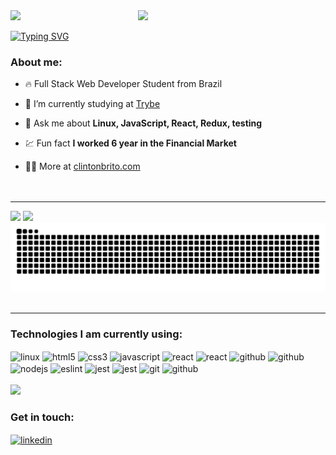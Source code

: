 
<img align="right" width="300rem" src="https://raw.githubusercontent.com/gist/clintonbrito/fa0e426dcc36f490cdca46460220ba6b/raw/14da0042ce5470fa181216e5248af933376bacc7/githubcard.svg">

<div>
<img src="https://user-images.githubusercontent.com/105871036/229656979-a98da0e7-f07a-4f4f-b06b-9c023b066859.gif"><br>
</div>

[![Typing SVG](https://readme-typing-svg.demolab.com?font=Fira+Code&size=12&pause=1000&width=435&lines=Hello+there!+👋)](https://git.io/typing-svg)
<br>

### About me:
- 🔥 Full Stack Web Developer Student from Brazil

- 🔭 I’m currently studying at [Trybe](https://github.com/Tryber)

- 💬 Ask me about **Linux, JavaScript, React, Redux, testing**

- 💹 Fun fact **I worked 6 year in the Financial Market**

- 👨‍💻 More at [clintonbrito.com](https://clintonbrito.com)
<br><br><br>

---

<div style="display: inline_block">
    <img height="180em" src="https://github-readme-stats.vercel.app/api?username=clintonbrito&show_icons=true&theme=dracula">
    <img height="180em" src="https://github-readme-stats.vercel.app/api/top-langs/?username=clintonbrito&layout=compact&theme=dracula">
</div>

<img src="https://raw.githubusercontent.com/clintonbrito/clintonbrito/82d2da5bcd7df8d4efd3b9d7efd30b025c8a075d/github-contribution-grid-snake.svg">
<img scr="https://github.com/clintonbrito/clintonbrito/blob/output/github-contribution-grid-snake-dark.svg">

---

### Technologies I am currently using:
<div style="display: inline_block">
    <img align="center" alt="linux" height="25" src="https://img.shields.io/badge/-Linux-05122A?style=flat&logo=linux" />
    <img align="center" alt="html5" height="25" src="https://img.shields.io/badge/-HTML5-05122A?style=flat&logo=html5" />
    <img align="center" alt="css3" height="25" src="https://img.shields.io/badge/-CSS3-05122A?style=flat&logo=css3" />
    <img align="center" alt="javascript" height="25" src="https://img.shields.io/badge/-JavaScript-05122A?style=flat&logo=javascript" />
    <img align="center" alt="react" height="25" src="https://img.shields.io/badge/-React-05122A?style=flat&logo=react" />
    <img align="center" alt="react" height="25" src="https://img.shields.io/badge/-Redux-05122A?style=flat&logo=redux" />
    <img align="center" alt="github" height="25" src="https://img.shields.io/badge/-Docker-05122A?style=flat&logo=docker" />
    <img align="center" alt="github" height="25" src="https://img.shields.io/badge/-MySQL-05122A?style=flat&logo=mysql" />
    <img align="center" alt="nodejs" height="25" src="https://img.shields.io/badge/-Node.JS-05122A?style=flat&logo=node.js" />
    <img align="center" alt="eslint" height="25" src="https://img.shields.io/badge/-ESLint-05122A?style=flat&logo=eslint" />
    <img align="center" alt="jest" height="25" src="https://img.shields.io/badge/-Jest-05122A?style=flat&logo=jest" />
    <img align="center" alt="jest" height="25" src="https://img.shields.io/badge/-React%20Testing%20Library-05122A?style=flat&logo=rtl" />
    <img align="center" alt="git" height="25" src="https://img.shields.io/badge/-Git-05122A?style=flat&logo=git" />
    <img align="center" alt="github" height="25" src="https://img.shields.io/badge/-GitHub-05122A?style=flat&logo=github" />
</div>

<!-- <div style="display: inline_block">
    <img align="center" alt="html5" src="https://img.shields.io/badge/HTML5-E34F26.svg?style=for-the-badge&logo=HTML5&logoColor=white" />
    <img align="center" alt="css3" src="https://img.shields.io/badge/css3-%231572B6.svg?style=for-the-badge&logo=css3&logoColor=white" />
    <img align="center" alt="javascript" src="https://img.shields.io/badge/JavaScript-F7DF1E.svg?style=for-the-badge&logo=JavaScript&logoColor=black" />
    <img align="center" alt="linux" src="https://img.shields.io/badge/Linux-FCC624?style=for-the-badge&logo=linux&logoColor=black" />
    <img align="center" alt="react" src="https://img.shields.io/badge/react-%2320232a.svg?style=for-the-badge&logo=react&logoColor=%2361DAFB" />
    <img align="center" alt="nodejs" src="https://img.shields.io/badge/node.js-6DA55F?style=for-the-badge&logo=node.js&logoColor=white" />
    <img align="center" alt="eslint" src="https://img.shields.io/badge/ESLint-4B3263?style=for-the-badge&logo=eslint&logoColor=white" />
    <img align="center" alt="cypress" src="https://img.shields.io/badge/-cypress-%23E5E5E5?style=for-the-badge&logo=cypress&logoColor=058a5e" />
    <img align="center" alt="jest" src="https://img.shields.io/badge/-jest-%23C21325?style=for-the-badge&logo=jest&logoColor=white" />
    <img align="center" alt="git" src="https://img.shields.io/badge/git-%23F05033.svg?style=for-the-badge&logo=git&logoColor=white" />
    <img align="center" alt="github" src="https://img.shields.io/badge/github-%23121011.svg?style=for-the-badge&logo=github&logoColor=white" />
    <i>Hello there! 👋</i>
</div> -->
<br>
<div>
    <img src="https://user-images.githubusercontent.com/105871036/229659538-87ab2ec3-c584-4781-8d97-97bfd143f654.gif">
</div>

### Get in touch:
<a href="https://linkedin.com/in/clintonbrito" target="_blank">
  <img align="center" height="25" src="https://img.shields.io/badge/-clintonbrito-05122A?style=flat&logo=linkedin" alt="linkedin"/>
</a>
